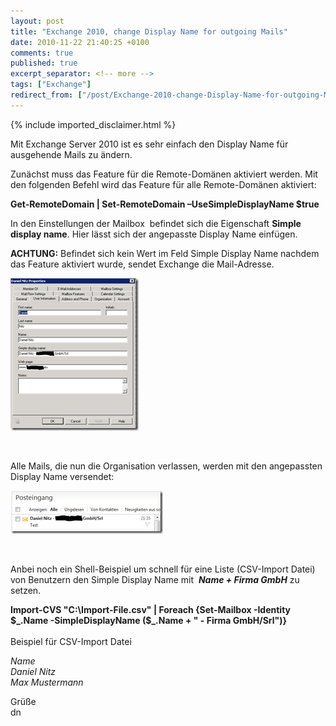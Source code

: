 ```yaml
---
layout: post
title: "Exchange 2010, change Display Name for outgoing Mails"
date: 2010-11-22 21:40:25 +0100
comments: true
published: true
excerpt_separator: <!-- more -->
tags: ["Exchange"]
redirect_from: ["/post/Exchange-2010-change-Display-Name-for-outgoing-Mails", "/post/exchange-2010-change-display-name-for-outgoing-mails"]
---
```

<!-- more -->
{% include imported_disclaimer.html %}
<p>Mit Exchange Server 2010 ist es sehr einfach den Display Name für ausgehende Mails zu ändern.</p>  <p>Zunächst muss das Feature für die Remote-Domänen aktiviert werden. Mit den folgenden Befehl wird das Feature für alle Remote-Domänen aktiviert:</p>  <p><strong>Get-RemoteDomain | Set-RemoteDomain –UseSimpleDisplayName $true</strong></p>  <p>In den Einstellungen der Mailbox&#160; befindet sich die Eigenschaft <strong>Simple display name</strong>. Hier lässt sich der angepasste Display Name einfügen. </p>  <p><strong>ACHTUNG:</strong> Befindet sich kein Wert im Feld Simple Display Name nachdem das Feature aktiviert wurde, sendet Exchange die Mail-Adresse.</p>  <p><a href="/assets/image_284.png"><img style="background-image: none; border-bottom: 0px; border-left: 0px; margin: 0px; padding-left: 0px; padding-right: 0px; display: inline; border-top: 0px; border-right: 0px; padding-top: 0px" title="image" border="0" alt="image" src="/assets/image_thumb_282.png" width="205" height="244" /></a></p>  <p>&#160;</p>  <p>Alle Mails, die nun die Organisation verlassen, werden mit den angepassten Display Name versendet:</p>  <p><a href="/assets/image_285.png"><img style="background-image: none; border-bottom: 0px; border-left: 0px; margin: 0px; padding-left: 0px; padding-right: 0px; display: inline; border-top: 0px; border-right: 0px; padding-top: 0px" title="image" border="0" alt="image" src="/assets/image_thumb_283.png" width="244" height="69" /></a></p>  <p>&#160;</p>  <p>Anbei noch ein Shell-Beispiel um schnell für eine Liste (CSV-Import Datei) von Benutzern den Simple Display Name mit&#160; <strong><em>Name + Firma GmbH</em></strong> zu setzen.</p>  <p><strong>Import-CVS &quot;C:\Import-File.csv&quot; | Foreach {Set-Mailbox -Identity $_.Name -SimpleDisplayName ($_.Name + &quot; - Firma GmbH/Srl&quot;)}     <br />      <br /></strong>Beispiel für CSV-Import Datei</p>  <p><em>Name     <br />Daniel Nitz      <br />Max Mustermann</em></p>  <p>Grüße   <br />dn</p>
